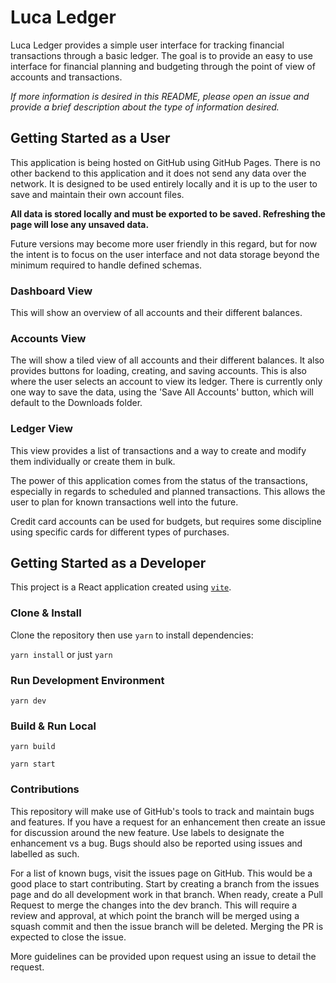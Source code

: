 # Luca Ledger

Luca Ledger provides a simple user interface for tracking financial transactions through a basic ledger. The goal is to provide an easy to use interface for financial planning and budgeting through the point of view of accounts and transactions.

*If more information is desired in this README, please open an issue and provide a brief description about the type of information desired.*

## Getting Started as a User

This application is being hosted on GitHub using GitHub Pages. There is no other backend to this application and it does not send any data over the network. It is designed to be used entirely locally and it is up to the user to save and maintain their own account files.

**All data is stored locally and must be exported to be saved. Refreshing the page will lose any unsaved data.**

Future versions may become more user friendly in this regard, but for now the intent is to focus on the user interface and not data storage beyond the minimum required to handle defined schemas.

### Dashboard View

This will show an overview of all accounts and their different balances.

### Accounts View

The will show a tiled view of all accounts and their different balances. It also provides buttons for loading, creating, and saving accounts. This is also where the user selects an account to view its ledger. There is currently only one way to save the data, using the 'Save All Accounts' button, which will default to the Downloads folder.

### Ledger View

This view provides a list of transactions and a way to create and modify them individually or create them in bulk.

The power of this application comes from the status of the transactions, especially in regards to scheduled and planned transactions. This allows the user to plan for known transactions well into the future.

Credit card accounts can be used for budgets, but requires some discipline using specific cards for different types of purchases.

## Getting Started as a Developer

This project is a React application created using [`vite`](https://vitejs.dev/).

### Clone & Install

Clone the repository then use `yarn` to install dependencies:

`yarn install` or just `yarn`

### Run Development Environment

`yarn dev`

### Build & Run Local

`yarn build`

`yarn start`

### Contributions

This repository will make use of GitHub's tools to track and maintain bugs and features. If you have a request for an enhancement then create an issue for discussion around the new feature. Use labels to designate the enhancement vs a bug. Bugs should also be reported using issues and labelled as such.

For a list of known bugs, visit the issues page on GitHub. This would be a good place to start contributing. Start by creating a branch from the issues page and do all development work in that branch. When ready, create a Pull Request to merge the changes into the dev branch. This will require a review and approval, at which point the branch will be merged using a squash commit and then the issue branch will be deleted. Merging the PR is expected to close the issue.

More guidelines can be provided upon request using an issue to detail the request.
